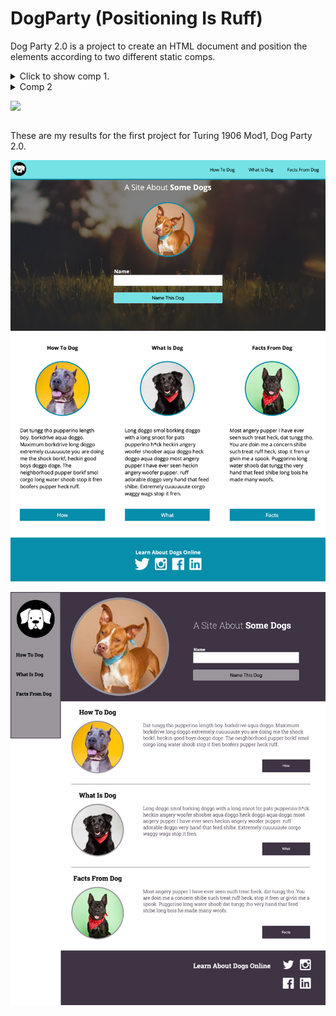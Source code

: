 # DogParty (Positioning Is Ruff)

Dog Party 2.0 is a project to create an HTML document and position the elements according to two different static comps.

<details><summary>Click to show comp 1.</summary>
Comp1:
  
![](http://frontend.turing.io/assets/images/projects/zen-garden/zen-garden-01.jpg)
</details>

<details><summary><Click to show comp 2.</summary>
Comp 2
  
![](http://frontend.turing.io/assets/images/projects/zen-garden/zen-garden-02.jpg)
</details>

These are my results for the first project for Turing 1906 Mod1, Dog Party 2.0.  

![](https://github.com/KVeitch/Dog-Party/blob/master/index-with-styles1.png)

![](https://github.com/KVeitch/Dog-Party/blob/master/index-with-styles2.png)

